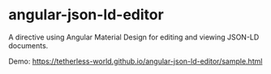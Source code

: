 # angular-json-ld-editor
A directive using Angular Material Design for editing and viewing JSON-LD documents.

Demo: https://tetherless-world.github.io/angular-json-ld-editor/sample.html
